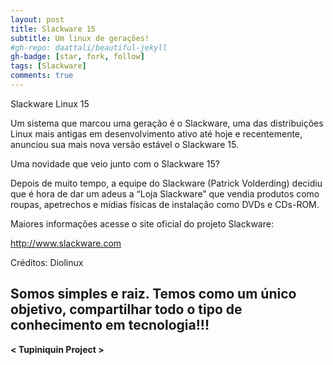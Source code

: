 ```yaml
---
layout: post
title: Slackware 15
subtitle: Um linux de gerações!
#gh-repo: daattali/beautiful-jekyll
gh-badge: [star, fork, follow]
tags: [Slackware]
comments: true
---
```

Slackware Linux 15

Um sistema que marcou uma geração é o Slackware, uma das distribuições Linux mais antigas em desenvolvimento ativo até hoje e recentemente, anunciou sua mais nova versão estável o Slackware 15.

Uma novidade que veio junto com o Slackware 15?

Depois de muito tempo, a equipe do Slackware (Patrick Volderding) decidiu que é hora de dar um adeus a “Loja Slackware” que vendia produtos como roupas, apetrechos e mídias físicas de instalação como DVDs e CDs-ROM.

Maiores informações acesse o site oficial do projeto Slackware:

http://www.slackware.com

Créditos: Diolinux

## Somos simples e raiz. Temos como um único objetivo, compartilhar todo o tipo de conhecimento em tecnologia!!!

**< Tupiniquin Project >**